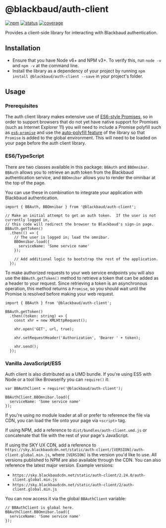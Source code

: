 # @blackbaud/auth-client

[![npm](https://img.shields.io/npm/v/@blackbaud/auth-client.svg)](https://www.npmjs.com/package/@blackbaud/auth-client)
[![status](https://travis-ci.org/blackbaud/auth-client.svg?branch=master)](https://travis-ci.org/blackbaud/auth-client)
[![coverage](https://codecov.io/github/blackbaud/auth-client/coverage.svg?branch=master)](https://codecov.io/github/blackbaud/auth-client/)

Provides a client-side library for interacting with Blackbaud authentication.

## Installation

- Ensure that you have Node v6+ and NPM v3+. To verify this, run `node -v` and `npm -v` at the command line.
- Install the library as a dependency of your project by running `npm install @blackbaud/auth-client --save` in your project's folder.

## Usage

### Prerequisites

The auth client library makes extensive use of [ES6-style Promises](https://developer.mozilla.org/en-US/docs/Web/JavaScript/Reference/Global_Objects/Promise), so in order to support browsers that do not yet have native support for Promises (such as Internet Explorer 11) you will need to include a Promise polyfill such as [`es6-promise`](https://github.com/stefanpenner/es6-promise) and use the [auto-polyfill feature](https://github.com/stefanpenner/es6-promise#auto-polyfill) of the library so that `Promise` is added to the global environment.  This will need to be loaded on your page before the auth client library.

### ES6/TypeScript

There are two classes available in this package: `BBAuth` and `BBOmnibar`.  `BBAuth` allows you to retrieve an auth token from the Blackbaud authentication service, and `BBOmnibar` allows you to render the omnibar at the top of the page.

You can use these in combination to integrate your application with Blackbaud authentication.

```
import { BBAuth, BBOmnibar } from '@blackbaud/auth-client';

// Make an initial attempt to get an auth token.  If the user is not currently logged in,
// this code will redirect the browser to Blackbaud's sign-in page.
BBAuth.getToken()
  .then(() => {
    // The user is logged in; load the omnibar.
    BBOmnibar.load({
      serviceName: 'Some service name'
    });

    // Add additional logic to bootstrap the rest of the application.
  });
```

To make authorized requests to your web service endpoints you will also use the `BBAuth.getToken()` method to retrieve a token that can be added as a header to your request.  Since retrieving a token is an asynchronous operation, this method returns a `Promise`, so you should wait until the Promise is resolved before making your web request.

```
import { BBAuth } from '@blackbaud/auth-client';

BBAuth.getToken()
  .then((token: string) => {
    const xhr = new XMLHttpRequest();

    xhr.open('GET', url, true);

    xhr.setRequestHeader('Authorization', 'Bearer ' + token);

    xhr.send();
  });
```

### Vanilla JavaScript/ES5

Auth client is also distributed as a UMD bundle.  If you're using ES5 with Node or a tool like Browserify you can `require()` it:

```
var BBAuthClient = require('@blackbaud/auth-client');

BBAuthClient.BBOmnibar.load({
  serviceName: 'Some service name'
});
```

If you're using no module loader at all or prefer to reference the file via CDN, you can load the file onto your page via `<script>` tag.

If using NPM, add a reference to `dist/bundles/auth-client.umd.js` or concatenate that file with the rest of your page's JavaScript.

If using the SKY UX CDN, add a reference to `https://sky.blackbaudcdn.net/static/auth-client/[VERSION]/auth-client.global.min.js`, where `[VERSION]` is the version you'd like to use.  All versions published to NPM are also available through the CDN.  You can also reference the latest major version. Example versions:

- `https://sky.blackbaudcdn.net/static/auth-client/2.24.0/auth-client.global.min.js`
- `https://sky.blackbaudcdn.net/static/auth-client/2/auth-client.global.min.js`

You can now access it via the global `BBAuthClient` variable:

```
// BBAuthClient is global here.
BBAuthClient.BBOmnibar.load({
  serviceName: 'Some service name'
});
```
